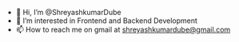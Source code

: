 - 👋 Hi, I’m @ShreyashkumarDube
- 👀 I’m interested in Frontend and Backend Development
- 📫 How to reach me on gmail at shreyashkumardube@gmail.com

<!---
ShreyashkumarDube/ShreyashkumarDube is a ✨ special ✨ repository because its `README.md` (this file) appears on your GitHub profile.
You can click the Preview link to take a look at your changes.
--->
